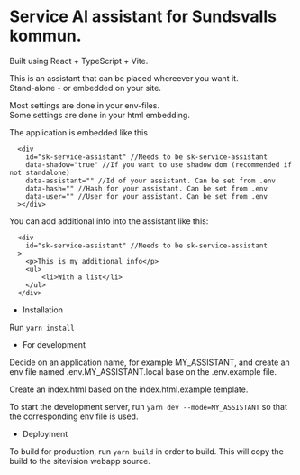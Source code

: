 # Service AI assistant for Sundsvalls kommun.

Built using React + TypeScript + Vite.

This is an assistant that can be placed whereever you want it.  
Stand-alone - or embedded on your site.

Most settings are done in your env-files.  
Some settings are done in your html embedding.

The application is embedded like this

```
  <div
    id="sk-service-assistant" //Needs to be sk-service-assistant
    data-shadow="true" //If you want to use shadow dom (recommended if not standalone)
    data-assistant="" //Id of your assistant. Can be set from .env
    data-hash="" //Hash for your assistant. Can be set from .env
    data-user="" //User for your assistant. Can be set from .env
  ></div>
```

You can add additional info into the assistant like this:

```
  <div
    id="sk-service-assistant" //Needs to be sk-service-assistant
  >
    <p>This is my additional info</p>
    <ul>
        <li>With a list</li>
    </ul>
  </div>
```

- Installation

Run `yarn install`

- For development

Decide on an application name, for example MY_ASSISTANT, and create an env file named .env.MY_ASSISTANT.local base on the .env.example file.

Create an index.html based on the index.html.example template.

To start the development server, run `yarn dev --mode=MY_ASSISTANT` so that the corresponding env file is used.

- Deployment

To build for production, run `yarn build` in order to build.
This will copy the build to the sitevision webapp source.
